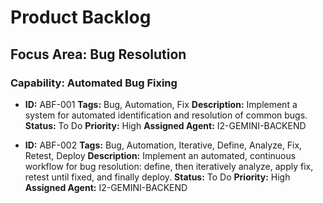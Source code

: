 # Product Backlog

## Focus Area: Bug Resolution
### Capability: Automated Bug Fixing

- **ID:** ABF-001
  **Tags:** Bug, Automation, Fix
  **Description:** Implement a system for automated identification and resolution of common bugs.
  **Status:** To Do
  **Priority:** High
  **Assigned Agent:** I2-GEMINI-BACKEND

- **ID:** ABF-002
  **Tags:** Bug, Automation, Iterative, Define, Analyze, Fix, Retest, Deploy
  **Description:** Implement an automated, continuous workflow for bug resolution: define, then iteratively analyze, apply fix, retest until fixed, and finally deploy.
  **Status:** To Do
  **Priority:** High
  **Assigned Agent:** I2-GEMINI-BACKEND